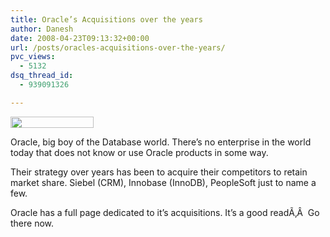 ```yaml
---
title: Oracle’s Acquisitions over the years
author: Danesh
date: 2008-04-23T09:13:32+00:00
url: /posts/oracles-acquisitions-over-the-years/
pvc_views:
  - 5132
dsq_thread_id:
  - 939091326

---
```

<img loading="lazy" class="alignnone size-medium wp-image-524" title="oralogo_small1" src="/wp-content/uploads/2008/04/oralogo_small1.gif" alt="" width="133" height="18" />

Oracle, big boy of the Database world. There&#8217;s no enterprise in the world today that does not know or use Oracle products in some way.

Their strategy over years has been to acquire their competitors to retain market share. Siebel (CRM), Innobase (InnoDB), PeopleSoft just to name a few.

Oracle has a full page dedicated to it&#8217;s acquisitions. It&#8217;s a good readÃ‚Â  Go there now.